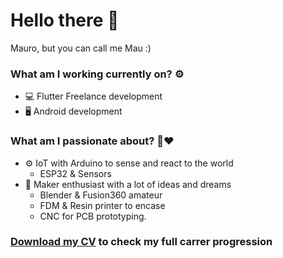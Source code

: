 # Hello there 👋

Mauro, but you can call me Mau :)

### What am I working currently on? ⚙️
- 💻 Flutter Freelance development
- 🖥️ Android development

### What am I passionate about? 🔭❤️
- ⚙️ IoT with Arduino to sense and react to the world
  - ESP32 & Sensors 
- 🤖 Maker enthusiast with a lot of ideas and dreams
  - Blender & Fusion360 amateur
  - FDM & Resin printer to encase
  - CNC for PCB prototyping.

 ### [Download my CV](https://drive.google.com/file/d/1Udz8jFIpYqJoQkPW6XDs56E3vEYUKuW4/view?usp=drive_link) to check my full carrer progression



<!--
**MauBocanegra/MauBocanegra** is a ✨ _special_ ✨ repository because its `README.md` (this file) appears on your GitHub profile.

Here are some ideas to get you started:

- 🔭 I’m currently working on ...
- 🌱 I’m currently learning ...
- 👯 I’m looking to collaborate on ...
- 🤔 I’m looking for help with ...
- 💬 Ask me about ...
- 📫 How to reach me: ...
- 😄 Pronouns: ...
- ⚡ Fun fact: ...
-->
